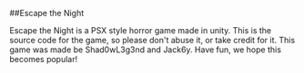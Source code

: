 ##Escape the Night

Escape the Night is a PSX style horror game made in unity.
This is the source code for the game, so please don't abuse it, or take credit for it.
This game was made be Shad0wL3g3nd and Jack6y.
Have fun, we hope this becomes popular!
